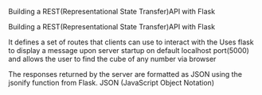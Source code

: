 Building  a REST(Representational  State  Transfer)API  with Flask 


Building  a REST(Representational  State  Transfer)API  with Flask
   
 
It defines  a  set of routes that clients  can use to  interact with the 
Uses flask  to  display a message upon server startup  on default localhost port(5000)
and  allows the user to find the  cube of any number via browser

 
The responses returned by the server are formatted as JSON using the jsonify function from Flask. JSON (JavaScript Object Notation)
 
 
 
